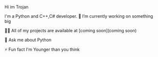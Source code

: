 Hi im Trojan 

I'm a Python and C++,C# developer.
🔭 I’m currently working on something big

👨‍💻 All of my projects are available at [coming soon](coming soon)

💬 Ask me about Python

⚡ Fun fact I'm Younger than you think
